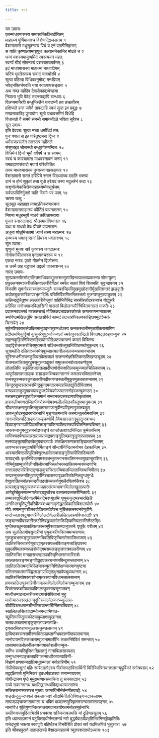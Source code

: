 ```yaml
---
title: १०३

---
```

यम उवाच-  
एतन्माधवमासस्य समासात्किञ्चिदीरितम्  
माहात्म्यं पूर्णिमायाश्च विशेषाद्द्विजसत्तम १  
वैशाखमासे मधुसूदनस्य प्रियं य एनं पठतीतिहासम्  
स याति कृष्णालयमाशुपूतः कल्पाननेकानिह मोदते च २  
धन्यं यशस्यमायुष्यमिदं स्वस्त्ययनं महत्  
स्वर्ग्यं श्रीदं सौमनस्यं प्रशस्यमघमर्षणम् ३  
इदं माधवमासस्य माहात्म्यं माधवप्रियम्  
चरित्रं भूपतेस्तस्य संवादं चावयोरपि ४  
श्रुत्वा पठित्वा विधिवदनुमोद्य मनःप्रियम्  
भवेद्भक्तिर्भगवति यया स्यात्पापसङ्क्षयः ५  
अथ गच्छ महीदेव देवलोकाद्यथेच्छया  
निपात्य भुवि वैदेहं रुदन्त्यद्यापि बान्धवाः ६  
विलप्यमानैरपि बन्धुभिस्तैर्न यावदग्नौ तव तच्छरीरम्  
प्रक्षिप्यते हन्त जवैर्न तावद्याहि स्वयं सुप्त इव प्रबुद्धः ७  
ममप्रसादादिह पुण्ययोगः श्रुतो यथावत्तमिमं विधेहि  
विधानतो वै समये समन्ते समागमोंऽते भविता सुरैश्च ८  
सूत उवाच-  
इति देववचः श्रुत्वा नत्वा धर्माधिपं ततः  
पुनः पपात स इह परितुष्टमना द्विजः ९  
धर्मराजप्रसादेन ततस्तत्र महीतले  
संसुप्तइव चोत्तस्थौ बन्धुवर्गसमन्वितः १०  
विधिमेनं द्विजो भूमौ वर्षेवर्षे च स स्वयम्  
स्वयं च कारयामास माधवस्नापनं जनम् ११  
यमब्राह्मणसंवादो मयायं परिकीर्तितः  
तस्य माधवमासस्य पुण्यस्नानप्रसङ्गतः १२  
वैशाखमासे सततं हरिप्रिये स्नानं विदध्याच्च ददाति भक्त्या  
दानं च होमं सुकृतं तथा बुधो हरेःपदं तस्य नदुर्ल्लभं कदा १३  
यःशृणोत्येकचित्तेनमाहात्म्यम्मेषसूर्यजम्  
सर्वपापविनिर्मुक्तो याति विष्णोः परं पदम् १४  
ऋषय ऊचुः -  
सूतसूत महाप्राज्ञ त्वयाऽतिकरुणात्मना  
वैशाखमासमाहात्म्यं कीर्तितं पापनाशनम् १५  
नियमा मधुहन्तुर्ये माधवे कथितास्त्वया  
पूजनं स्नानदानाद्यं श्रौतस्मार्तविधानतः १६  
यथा च माधवो देवः प्रीयते पापनाशनः  
अधुना श्रोतुमिच्छामो ध्यानं तस्य महात्मनः १७  
कृष्णस्य भक्तवृन्दानां प्रियस्य भवतारणम् १८  
सूत उवाच-  
शृणुध्वं मुनयः सर्वे कृष्णस्य जगदात्मनः  
गोगोपगोपीप्राणस्य वृन्दावनचरस्य च १९  
एकदा नारदः पृष्टो गौतमेन द्विजोत्तमाः  
स तस्मै प्राह यद्ध्यानं तद्वक्ष्ये पापनाशनम् २०  
नारद उवाच-  
सुमप्रकरसौरभोद्गलितमाध्विकाद्युल्लसत्सुशाखिनवपल्लवप्रकरनम्र शोभायुतम्  
प्रफुल्लनवमञ्जरीललितवल्लरीवेष्टितं स्मरेत सततं शिवं शितमतिः सुवृन्दावनम् २१  
विकाशि सुमनोरसास्वदनमञ्जुलैः सञ्चरच्छिलीमुखमुखोद्गतैर्मुखरितान्तरं झङ्कृतैः  
कपोतशुकसारिकापरभृतादिभिः पत्रिभिर्विराणितमितस्ततो भुजगशत्रुनृत्याकुलम् २२  
कलिन्ददुहितुश्च लल्लहरिविप्लुषां वाहिभिर्विनिद्र सरसीरुहोदररजश्च योद्धूसरैः  
प्रदीपित मनोभवव्रजविलासिनी वाससां विलोलनपरैर्निषेवितमनारतं मारुतैः २३  
प्रवालनवपल्लवं मरकतच्छदं मौक्तिकप्रभाप्रकरकोरकं कमलरागनानाफलम्  
स्थविष्ठमखिलर्तुभिः सततसेवितं कामदं तदन्तरपिकल्पकाङ्घ्रिपमुदञ्चितं-  
चिन्तयेत् २४  
सुहेमशिखराचलेउदितभानुवद्भासुरामधोऽस्य कनकस्थलीममृतशीकरासारिणः  
प्रदीप्तमणिकुट्टिमां कुसुमरेणुपुञ्जोज्ज्वलां स्मरेत्पुनरतन्द्रितो विगतषट्तरङ्गाम्बुधः २५  
तद्रत्नकुट्टिमनिविष्टमहिष्ठयोगपीठेऽष्टपत्रमरुणं कमलं विचिन्त्य  
उद्यद्विरोचनसरोचिरमुष्यमध्ये सञ्चिन्तयेत्सुखनिविष्टमथोमुकुन्दम् २६  
सुत्रामहेति दलिताञ्जनमेघपुञ्जप्रत्यग्रनीलजलजन्मसमानभासम्  
सुस्निग्धनीलघनकुञ्चितकेशजालं राजन्मनोज्ञशितिकण्ठशिखण्डचूडम् २७  
रोलम्बलालितसुरद्रुमसूनुसम्पद्युक्तं समुत्कचनवोत्पलकर्णपूरम्  
लोलालिभिः स्फुरितभालतलप्रदीप्तगोरोचनातिलकमुज्ज्वलचिल्लिचापम् २८  
आपूर्णशारदगताङ्क शशाङ्कबिम्बकान्ताननं कमलपत्रविशालनेत्रम्  
रत्नस्फुरन्मकरकुण्डलरश्मिदीप्तगण्डस्थलीमुकुरमुन्नतचारुनासम् २९  
सिन्दूरसुन्दरतराधरमिन्दुकुन्दमन्दारमन्दहसितद्युतिदीपिताशम्  
वन्यप्रवालकुसुमप्रचयावकॢप्तग्रैवेयकोज्ज्वलमनोहरकम्बुकण्ठम् ३०  
मत्तभ्रमद्भ्रमरघुष्टविलम्बमानं सन्तानकप्रसरदामपरिष्कृतांसम्  
हारावलीभगणराजितपीवरोरुव्योमस्थलीलसितकौस्तुभभानुमन्तम् ३१  
श्रीवत्सलक्षणसुलक्षितमुन्नतांसमाजानुपीनपरिवृत्तसुजातबाहुम्  
आबन्धुरोदरमुदारगभीरनाभिं भृङ्गाङ्गनानि करमञ्जुलरोमराजिम् ३२  
नानामणिप्रघटिताङ्गदकङ्कणोर्मि ग्रैवेयसारसननूपुरतुन्दबन्धम्  
दिव्याङ्गरागपरिपिञ्जरिताङ्गयष्टिमापीतवस्त्रपरिवीतनितम्बबिम्बम् ३३  
चारूरुजानुमनुवृत्तमनोज्ञजङ्घं कान्तोन्नतप्रपदनिन्दित कूर्मकान्तिम्  
माणिक्यदर्पणलसन्नखराजराजद्रक्ताङ्गुलिच्छदनुसुन्दरपादपद्मम् ३४  
मत्स्याङ्कुशारिदरकेतुयवाब्जवज्रैः संलक्षितारुणकराङ्घ्रितलाभिरामम्  
लावण्यसारसमुदायविनिर्मिताङ्गं सौन्दर्यनिन्दितमनोभव देहकान्तिम् ३५  
आस्यारविन्दपरिपूरितवेणुरन्ध्रलोलत्कराङ्गुलिसमीरितदिव्यरागैः  
शश्वद्भवैः कृतनिविष्टसमस्तजन्तुसन्तानसन्नतिमनन्तसुखाम्बुराशिम् ३६  
गोभिर्मुखाम्बुजविलीनविलोचनाभिरूधोभरस्खलितमन्थरमन्दगाभिः  
दन्ताग्रदष्टपरिशिष्टतृणाङ्कुराभिरालम्बिवालधिलताभिरथाभिवीतम् ३७  
सम्प्रस्नुतस्तनविभूषणपूर्णनिश्चलास्याद्दृढक्षरितफेनिलदुग्धमुग्धैः  
वेणुप्रवर्तितमनोहरमन्दगीतदत्तोच्चकर्णयुगलैरपितर्णकैश्च ३८  
प्रत्यग्रशृङ्गमृदुमस्तकसम्प्रहारसंरम्भभावनविलोलखुराग्रपातैः  
आमेदुरैर्बहुलसास्नगलैरुदग्रपुच्छैश्च वत्सतरवत्सतरीनिकायैः ३९  
हम्भारवक्षुभितदिग्वलयैर्महद्भिरध्युक्षभिः पृथुककुद्भरभारखिन्नैः  
उत्तम्भितश्रुतिपुटीपरिपीतवंशध्वानामृतोद्धतविकासिविशालघोणैः ४०  
गोपैः समानगुणशीलवयोविलासवेशैश्च मूर्छितकलस्वनवेणुवीणैः  
मन्दोच्चतारपटुगानपरैर्विलोलदोर्वल्लरीललितलास्यविधानदक्षैः ४१  
जङ्घान्तपीवरकटीरतटीनिबद्धव्यालोलकिङ्किणिघटारणितैरटद्भिः  
मुग्धैस्तरक्षुनखकल्पितकान्तभूषैरव्यक्तमञ्जुवचनैः पृथुकैः परीतम् ४२  
अथ सुललितगोपसुन्दरीणां पृथुकबरीषनितम्बमन्थराणाम्  
गुरुकुचभरभङ्गुरावलग्नत्रिवलिविजृम्भितरोमराजिभाजाम् ४३  
तदतिरुचिरचारुवेणुवाद्यामृतरसपल्लविताङ्गजाङ्घ्रिपस्य  
मुकुलविमलरम्यरूढरोमोद्गमसमलङ्कृतगात्रवल्लरीणाम् ४४  
तदतिरुचिर मन्दहासचन्द्रातपपरिजृम्भितरागवारिराशेः  
तरलतरतरङ्गभङ्गविप्रुट्प्रकरघनश्रमबिन्दुसन्ततानाम् ४५  
तदतिललितमन्दचिल्लिचापच्युतनिशितेक्षणमारबाणवृष्ट्या  
दलितसकलमर्मविह्वलाङ्गप्रविसृतदुःसहवेपथुव्यथानाम् ४६  
तदतिरुचिरवेषरूपशोभामृतरसपानविधानलालसानाम्  
प्रणयसलिलपूरवाहिनीनामलसविलोलविलोचनाम्बुजानाम् ४७  
विस्रंसत्कबरीकलापविगलत्फुल्लत्प्रसूनास्रवन्  
माध्वीलम्पटचञ्चरीकघटयासंसेवितानां मुहुः  
मारोन्मादमदस्खलन्मृदुगिरामालोलकाञ्च्युल्लस-  
न्नीवीविश्लथमानचीनसिचयान्तार्चिर्नितम्बत्विषाम् ४८  
स्खलितलसितपादाम्भोजमन्दाभिघात-  
च्छुरितमणितुलाकोट्याकुलाशामुखानाम्  
चलदधरदलानाङ्कुड्मलापक्ष्मलाक्षि-  
द्वयसरसिरुहाणामुल्लसत्कुण्डलानाम् ४९  
द्राघिष्ठश्वसनसमीरणाभितापप्रम्लानीभवदरुणौष्ठपल्लवानाम्  
नानोपायनविलसत्कराम्बुजानामालीभिः सततनिषेवितं समन्तात् ५०  
तासामायतलोलनीलनयनव्याकोशलीनाम्बुज-  
स्रग्भिः सम्परिपूजिताखिलतनुं नानाविलासास्पदम्  
तन्मुग्धाननपङ्कजप्रविगलन्माध्वीरसास्वादिनीं-  
बिभ्राणं प्रणयान्मदाक्षिमधुहृन्मालां मनोहारिणीम् ५१  
गोपीगोपपशूनां बहिः स्मरेदग्रतोऽस्य गीर्वाणघटांवित्तार्थिनीं विरिञ्चित्रिनयनशतमन्युपूर्विकां स्तोत्रपराम् ५२  
तद्वद्दक्षिणतो मुनिनिकरं दृढधर्मवाञ्छया समाम्नायपरम्  
योगीन्द्रानथ पृष्ठे मुमुक्षमाणान्समाधिना तु सनकाद्यान् ५३  
सव्ये सकान्तानथ यक्षसिद्धगन्धर्वविद्याधरचारणांश्च  
सकिन्नरानप्सरसश्च मुख्याः कामार्थिनीर्नर्तनगीतवाद्यैः ५४  
शङ्खेन्दुकुन्दधवलं सकलागमज्ञं सौदामिनीततिपिशङ्गजटाकलापम्  
तत्पादपङ्कजगताममलां च भक्तिं वाञ्छन्तमुज्झिततरान्यसमस्तसङ्गम् ५५  
नानाविध श्रुतिगुणान्वितसप्तरागग्रामत्रयीगतमनोहरमूर्छनाभिः  
सम्प्रीणयन्तमुदिताभिरपि प्रभक्त्या सञ्चिन्तयन्नभसि मां द्रुहिणप्रसूतम् ५६  
इति ध्यात्वाऽत्मानं पटुविशदधीर्नन्दतनयं नरो बुद्ध्यैवाऽर्घप्रभृतिभिरनिन्द्योपहृतिभिः  
यजेद्भूयो भक्त्या स्ववपुषि बहिष्ठैश्च विभवैरिति प्रोक्तं सर्वं यदभिलषितं भूसुरवराः ५७  
इति श्रीपद्मपुराणे पातालखण्डे वैशाखमाहात्म्ये त्र्युत्तरशततमोऽध्यायः १०३